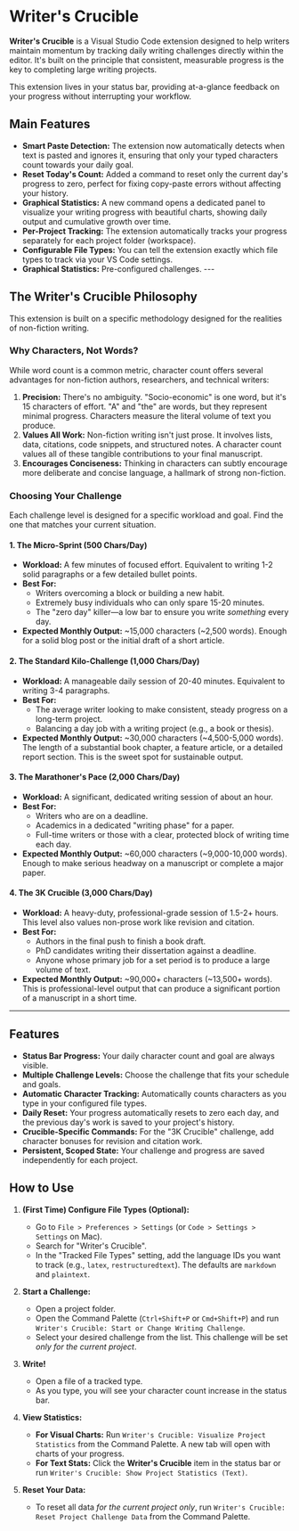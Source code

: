 # Writer's Crucible 

**Writer's Crucible** is a Visual Studio Code extension designed to help writers maintain momentum by tracking daily writing challenges directly within the editor. It's built on the principle that consistent, measurable progress is the key to completing large writing projects.

This extension lives in your status bar, providing at-a-glance feedback on your progress without interrupting your workflow.

## Main Features

* **Smart Paste Detection:** The extension now automatically detects when text is pasted and ignores it, ensuring that only your typed characters count towards your daily goal.
* **Reset Today's Count:** Added a command to reset only the current day's progress to zero, perfect for fixing copy-paste errors without affecting your history.
* **Graphical Statistics:** A new command opens a dedicated panel to visualize your writing progress with beautiful charts, showing daily output and cumulative growth over time.
* **Per-Project Tracking:** The extension automatically tracks your progress separately for each project folder (workspace).
* **Configurable File Types:** You can tell the extension exactly which file types to track via your VS Code settings.
* **Graphical Statistics:** Pre-configured challenges. ---

## The Writer's Crucible Philosophy

This extension is built on a specific methodology designed for the realities of non-fiction writing.

### Why Characters, Not Words?

While word count is a common metric, character count offers several advantages for non-fiction authors, researchers, and technical writers:

1.  **Precision:** There's no ambiguity. "Socio-economic" is one word, but it's 15 characters of effort. "A" and "the" are words, but they represent minimal progress. Characters measure the literal volume of text you produce.
2.  **Values All Work:** Non-fiction writing isn't just prose. It involves lists, data, citations, code snippets, and structured notes. A character count values all of these tangible contributions to your final manuscript.
3.  **Encourages Conciseness:** Thinking in characters can subtly encourage more deliberate and concise language, a hallmark of strong non-fiction.

### Choosing Your Challenge

Each challenge level is designed for a specific workload and goal. Find the one that matches your current situation.

#### 1. The Micro-Sprint (500 Chars/Day)

* **Workload:** A few minutes of focused effort. Equivalent to writing 1-2 solid paragraphs or a few detailed bullet points.
* **Best For:**
    * Writers overcoming a block or building a new habit.
    * Extremely busy individuals who can only spare 15-20 minutes.
    * The "zero day" killer—a low bar to ensure you write *something* every day.
* **Expected Monthly Output:** ~15,000 characters (~2,500 words). Enough for a solid blog post or the initial draft of a short article.

#### 2. The Standard Kilo-Challenge (1,000 Chars/Day)

* **Workload:** A manageable daily session of 20-40 minutes. Equivalent to writing 3-4 paragraphs.
* **Best For:**
    * The average writer looking to make consistent, steady progress on a long-term project.
    * Balancing a day job with a writing project (e.g., a book or thesis).
* **Expected Monthly Output:** ~30,000 characters (~4,500-5,000 words). The length of a substantial book chapter, a feature article, or a detailed report section. This is the sweet spot for sustainable output.

#### 3. The Marathoner's Pace (2,000 Chars/Day)

* **Workload:** A significant, dedicated writing session of about an hour.
* **Best For:**
    * Writers who are on a deadline.
    * Academics in a dedicated "writing phase" for a paper.
    * Full-time writers or those with a clear, protected block of writing time each day.
* **Expected Monthly Output:** ~60,000 characters (~9,000-10,000 words). Enough to make serious headway on a manuscript or complete a major paper.

#### 4. The 3K Crucible (3,000 Chars/Day)

* **Workload:** A heavy-duty, professional-grade session of 1.5-2+ hours. This level also values non-prose work like revision and citation.
* **Best For:**
    * Authors in the final push to finish a book draft.
    * PhD candidates writing their dissertation against a deadline.
    * Anyone whose primary job for a set period is to produce a large volume of text.
* **Expected Monthly Output:** ~90,000+ characters (~13,500+ words). This is professional-level output that can produce a significant portion of a manuscript in a short time.

---

## Features

* **Status Bar Progress:** Your daily character count and goal are always visible.
* **Multiple Challenge Levels:** Choose the challenge that fits your schedule and goals.
* **Automatic Character Tracking:** Automatically counts characters as you type in your configured file types.
* **Daily Reset:** Your progress automatically resets to zero each day, and the previous day's work is saved to your project's history.
* **Crucible-Specific Commands:** For the "3K Crucible" challenge, add character bonuses for revision and citation work.
* **Persistent, Scoped State:** Your challenge and progress are saved independently for each project.

## How to Use

1.  **(First Time) Configure File Types (Optional):**
    * Go to `File > Preferences > Settings` (or `Code > Settings > Settings` on Mac).
    * Search for "Writer's Crucible".
    * In the "Tracked File Types" setting, add the language IDs you want to track (e.g., `latex`, `restructuredtext`). The defaults are `markdown` and `plaintext`.

2.  **Start a Challenge:**
    * Open a project folder.
    * Open the Command Palette (`Ctrl+Shift+P` or `Cmd+Shift+P`) and run `Writer's Crucible: Start or Change Writing Challenge`.
    * Select your desired challenge from the list. This challenge will be set *only for the current project*.

3.  **Write!**
    * Open a file of a tracked type.
    * As you type, you will see your character count increase in the status bar.

4.  **View Statistics:**
    * **For Visual Charts:** Run `Writer's Crucible: Visualize Project Statistics` from the Command Palette. A new tab will open with charts of your progress.
    * **For Text Stats:** Click the **Writer's Crucible** item in the status bar or run `Writer's Crucible: Show Project Statistics (Text)`.

5.  **Reset Your Data:**
    * To reset all data *for the current project only*, run `Writer's Crucible: Reset Project Challenge Data` from the Command Palette.